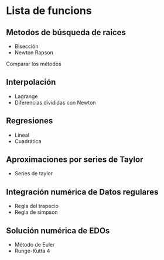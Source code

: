 # Lista de funcions

## Metodos de búsqueda de raices
- Bisección
- Newton Rapson

Comparar los métodos


## Interpolación
- Lagrange 
- Diferencias divididas con Newton

## Regresiones 
- Lineal 
- Cuadrática

## Aproximaciones por series de Taylor
- Series de taylor

## Integración numérica de Datos regulares
- Regla del trapecio
- Regla de simpson

## Solución numérica de EDOs
- Método de Euler
- Runge-Kutta 4